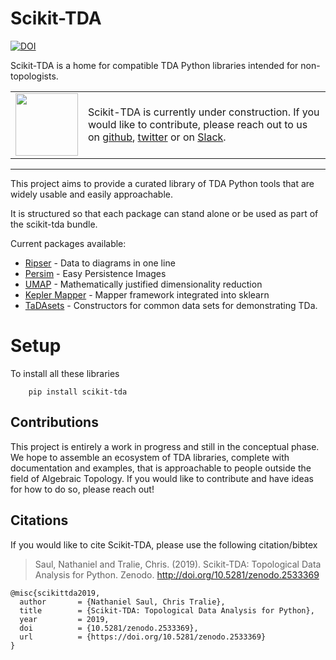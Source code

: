 # Scikit-TDA

[![DOI](https://zenodo.org/badge/129452930.svg)](https://zenodo.org/badge/latestdoi/129452930)

Scikit-TDA is a home for compatible TDA Python libraries intended for non-topologists. 

|   |   |
|---|---|
|<img src="https://openclipart.org/image/2400px/svg_to_png/293844/under-construction_geek_man_01.png" height="100" >  | Scikit-TDA is currently under construction. If you would like to contribute, please reach out to us on [github](https://github.com/scikit-tda), [twitter](https://twitter.com/scikit_tda) or on [Slack](scikit-tda.slack.com).|
<hr size=100 noshade="True">


This project aims to provide a curated library of TDA Python tools that are widely usable and easily approachable. 

It is structured so that each package can stand alone or be used as part of the scikit-tda bundle. 

Current packages available: 

- [Ripser](https://pypi.org/project/ripser/) - Data to diagrams in one line
- [Persim](https://pypi.org/project/persim/) - Easy Persistence Images
- [UMAP](https://pypi.org/project/umap-learn/) - Mathematically justified dimensionality reduction
- [Kepler Mapper](https://pypi.org/project/kmapper/) - Mapper framework integrated into sklearn
- [TaDAsets](https://pypi.org/project/tadasets/) - Constructors for common data sets for demonstrating TDa.


# Setup

To install all these libraries
```
    pip install scikit-tda
```

## Contributions

This project is entirely a work in progress and still in the conceptual phase. We hope to assemble an ecosystem of TDA libraries, complete with documentation and examples, that is approachable to people outside the field of Algebraic Topology.  If you would like to contribute and have ideas for how to do so, please reach out!

## Citations

If you would like to cite Scikit-TDA, please use the following citation/bibtex

> Saul, Nathaniel and Tralie, Chris. (2019). Scikit-TDA: Topological Data Analysis for Python. Zenodo. http://doi.org/10.5281/zenodo.2533369

```
@misc{scikittda2019,
  author       = {Nathaniel Saul, Chris Tralie},
  title        = {Scikit-TDA: Topological Data Analysis for Python},
  year         = 2019,
  doi          = {10.5281/zenodo.2533369},
  url          = {https://doi.org/10.5281/zenodo.2533369}
}
```
